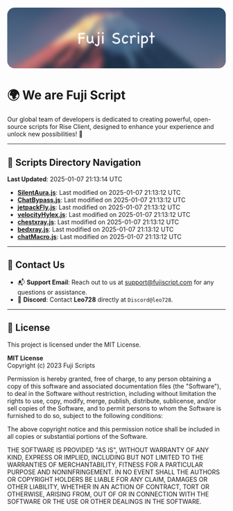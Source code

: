 ![Banner](.github/b.webp)

# 🌍 **We are Fuji Script**

Our global team of developers is dedicated to creating powerful, open-source scripts for Rise Client, designed to enhance your experience and unlock new possibilities! 🌟

---
<!-- SCRIPTS_NAVIGATION_START -->
## 📂 **Scripts Directory Navigation**

**Last Updated**: 2025-01-07 21:13:14 UTC

- **[SilentAura.js](scripts/SilentAura.js)**: Last modified on 2025-01-07 21:13:12 UTC
- **[ChatBypass.js](scripts/ChatBypass.js)**: Last modified on 2025-01-07 21:13:12 UTC
- **[jetpackFly.js](scripts/jetpackFly.js)**: Last modified on 2025-01-07 21:13:12 UTC
- **[velocityHylex.js](scripts/velocityHylex.js)**: Last modified on 2025-01-07 21:13:12 UTC
- **[chestxray.js](scripts/chestxray.js)**: Last modified on 2025-01-07 21:13:12 UTC
- **[bedxray.js](scripts/bedxray.js)**: Last modified on 2025-01-07 21:13:12 UTC
- **[chatMacro.js](scripts/chatMacro.js)**: Last modified on 2025-01-07 21:13:12 UTC

<!-- SCRIPTS_NAVIGATION_END -->

---

## 💬 **Contact Us**  
- 📬 **Support Email**: Reach out to us at [support@fujiscript.com](mailto:support@fujiscript.com) for any questions or assistance.  
- 💬 **Discord**: Contact **Leo728** directly at `Discord@leo728`.

---

## 📜 **License**

This project is licensed under the MIT License.  

**MIT License**  
Copyright (c) 2023 Fuji Scripts  

Permission is hereby granted, free of charge, to any person obtaining a copy of this software and associated documentation files (the "Software"), to deal in the Software without restriction, including without limitation the rights to use, copy, modify, merge, publish, distribute, sublicense, and/or sell copies of the Software, and to permit persons to whom the Software is furnished to do so, subject to the following conditions:  

The above copyright notice and this permission notice shall be included in all copies or substantial portions of the Software.  

THE SOFTWARE IS PROVIDED "AS IS", WITHOUT WARRANTY OF ANY KIND, EXPRESS OR IMPLIED, INCLUDING BUT NOT LIMITED TO THE WARRANTIES OF MERCHANTABILITY, FITNESS FOR A PARTICULAR PURPOSE AND NONINFRINGEMENT. IN NO EVENT SHALL THE AUTHORS OR COPYRIGHT HOLDERS BE LIABLE FOR ANY CLAIM, DAMAGES OR OTHER LIABILITY, WHETHER IN AN ACTION OF CONTRACT, TORT OR OTHERWISE, ARISING FROM, OUT OF OR IN CONNECTION WITH THE SOFTWARE OR THE USE OR OTHER DEALINGS IN THE SOFTWARE.  
